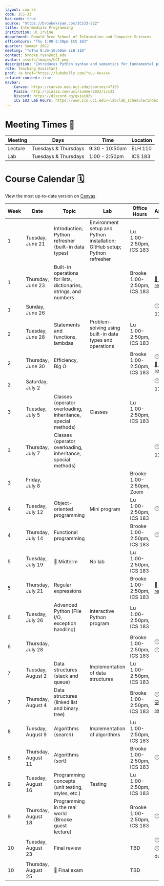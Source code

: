 ```yaml
---
layout: course
code: ICS-33
has-code: true
source: "https://brookekryan.com/ICS33-S22"
title: Intermediate Programming
institution: UC Irvine
department: Donald Bren School of Information and Computer Sciences
officehours: "Thu 1:00-2:50pm ICS 183"
quarter: Summer 2022
meeting: "TuThu 9:30-10:50am ELH 110"
contact: brooke.ryan@uci.edu
avatar: assets/images/UCI.png
description: "Introduces Python syntax and semantics for fundamental programming concepts. Constructing programs for varied problems and environments. Using library modules for applications such as graphics, sound, GUI, database, Web, and network programming. Accelerated course for students with previous programming background."
role: Teaching Assistant
prof: <a href="https://luheholly.com/">Lu He</a>
related-content: true
navbar:
    Canvas: https://canvas.eee.uci.edu/courses/47155
    Piazza: http://piazza.com/uci/summer2022/ics33
    Discord: https://discord.gg/qxjajH2v
    ICS 183 Lab Hours: https://www.ics.uci.edu/~lab/lab_schedule/index.php
---
```


# Meeting Times 🏫

| Meeting | Days                 | Time           | Location |
| ------- | -------------------- | -------------- | -------- |
| Lecture | Tuesdays & Thursdays | 9:30 - 10:50am | ELH 110  |
| Lab     | Tuesdays & Thursdays | 1:00 - 2:50pm  | ICS 183  | 


# Course Calendar 🗓️ 
View the most up-to-date version on [Canvas](https://canvas.eee.uci.edu/courses/47155).

| Week | Date                | Topic                                                             | Lab                                                                       | Office Hours                | Assignments                   | Resources    | 
| ---- | ------------------- | ----------------------------------------------------------------- | ------------------------------------------------------------------------- | --------------------------- | --------------------------- | --- |
| 1    | Tuesday, June 21    | Introduction; Python refresher (built-in data types)              | Environment setup and Python installation; GitHub setup; Python refresher |Lu 1:00-2:50pm, ICS 183     |                             | <span><a href="/writing/">📕 How to Access UCI's OpenLab</a></span>    |
| 1     | Thursday, June 23   | Built-in operations for lists, dictionaries, strings, and numbers |                                                                           |Brooke 1:00-2:50pm, ICS 183 | <span><a href="https://canvas.eee.uci.edu/courses/47155/assignments">📓 HW1 released</a></span>              |     |
| 1     | Sunday, June 26     |                                                                   |                                                                           |                             |<span class="due">🕛️ Lab 1 due 11:59pm</span>           |     |
| 2    | Tuesday, June 28    | Statements and functions, lambdas                                 | Problem-solving using built-in data types and operations                  |Lu 1:00-2:50pm, ICS 183      |                             |     |
| 2     | Thursday, June 30   | Efficiency, Big O                                                 |                                                                           |Brooke 1:00-2:50pm, ICS 183 | <span class="due">🕛 HW1 due</span> <span><a href="https://canvas.eee.uci.edu/courses/47155/assignments">📓 HW2 released</a></span>      |     |
| 2     | Saturday, July 2    |                                                                   |                                                                           |                             | <span class="due">🕛️ Lab 2 due 11:59pm</span>            |     |
| 3    | Tuesday, July 5     | Classes (operator overloading, inheritance, special methods)      | Classes                                                                   |Lu 1:00-2:50pm, ICS 183     |                             |     |
| 3     | Thursday, July 7    | Classes (operator overloading, inheritance, special methods)      |                                                                           |                             | <span class="due">🕛️ Lab 3 due 11:59pm</span>                    |     |
| 3     | Friday, July 8      |                                                                   |                                                                           |Brooke 1:00-2:50pm, Zoom    |                             |     |
| 4    | Tuesday, July 12    | Object-oriented programming                                       | Mini program                                                              |Lu 1:00-2:50pm, ICS 183     | <span class="due">🕛️ HW2 due</span>                      |     |
| 4     | Thursday, July 14   | Functional programming                                            |                                                                           |Brooke 1:00-2:50pm, ICS 183 | <span class="due">🕛️ Lab 4 due </span>                            |     |
| 5    | Tuesday, July 19    | <span class="due">📝 Midterm</span>                                                          | No lab                                                                    |Lu 1:00-2:50pm, ICS 183    |                             |     |
| 5     | Thursday, July 21   | Regular expressions                                               |                                                                           |Brooke 1:00-2:50pm, ICS 183 | <span><a href="https://canvas.eee.uci.edu/courses/47155/assignments">📓 HW3 released</a></span>                |     |
| 6    | Tuesday, July 26    | Advanced Python (File I/O, exception handling)                    | Interactive Python program                                                |Lu 1:00-2:50pm, ICS 183    |                             |     |
| 6     | Thursday, July 28   |                                                                   |                                                                           |Brooke 1:00-2:50pm, ICS 183 | <span class="due">🕛️ Lab 5 due</span> <span class="due">🕛️ HW3 due</span>         |     |
| 7    | Tuesday, August 2   | Data structures (stack and queue)                                 | Implementation of data structures                                         |Lu 1:00-2:50pm, ICS 183     |                             |     |
| 7     | Thursday, August 4  | Data structures (linked list and binary tree)                     |                                                                           |Brooke 1:00-2:50pm, ICS 183 | <span class="due">🕛️ Lab 6 due</span> <span><a href="https://canvas.eee.uci.edu/courses/47155/assignments">💻 Project released</a></span> |     |
| 8    | Tuesday, August 9   | Algorithms (search)                                               | Implementation of algorithms                                              |Lu 1:00-2:50pm, ICS 183     |                             |     |
| 8     | Thursday, August 11 | Algorithms (sort)                                                 |                                                                           |Brooke 1:00-2:50pm, ICS 183 | <span class="due">🕛️ Lab 7 due</span>                   |     |
| 9    | Tuesday, August 16  | Programming concepts (unit testing, styles, etc.)                 | Testing                                                                   |Lu 1:00-2:50pm, ICS 183     |                             |     |
| 9     | Thursday, August 18 | Programming in the real world (Brooke guest lecture)              |                                                                           |Brooke 1:00-2:50pm, ICS 183 | <span class="due">🕛️ Lab 8 due</span>                   |     |
| 10   | Tuesday, August 23  | Final review                                                      |                                                                           | TBD                         | <span class="due">🕛️ Essay due</span> <span class="due">🕛️ Project due</span>     |     |
| 10     | Thursday, August 25 | <span class="due">📝 Final exam</span>                                                        |                                                                           | TBD                         |                             |     |


